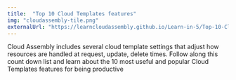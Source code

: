 ```yaml
---
title:  "Top 10 Cloud Templates features"
img: "cloudassembly-tile.png"
externalUrl: "https://learncloudassembly.github.io/Learn-in-5/Top-10-Cloud-Templates-features/"
---
```

Cloud Assembly includes several cloud template settings that adjust how resources are handled at request, update, delete times. Follow along this count down list and learn about the 10 most useful and popular Cloud Templates features for being productive